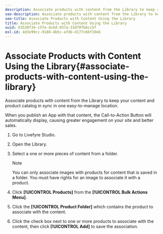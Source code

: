 ```yaml
---
description: Associate products with content from the Library to keep your content and product catalog in sync in one easy-to-manage location.
seo-description: Associate products with content from the Library to keep your content and product catalog in sync in one easy-to-manage location.
seo-title: Associate Products with Content Using the Library
title: Associate Products with Content Using the Library
uuid: 63520f34-c5fe-4cbd-937a-33d707bbcc5f
exl-id: 4d3e99cc-9188-4b5c-afdb-d177c66f19e6
---
```

# Associate Products with Content Using the Library{#associate-products-with-content-using-the-library}

Associate products with content from the Library to keep your content and product catalog in sync in one easy-to-manage location.

When you publish an App with that content, the Call-to-Action Button will automatically display, causing greater engagement on your site and better sales.

1. Go to Livefyre Studio.
1. Open the Library.
1. Select a one or more pieces of content from a folder.

   >[!NOTE]
   >
   >You can only associate images with products for content that is saved in a folder. You must have rights for an image to associate it with a product.

1. Click **[!UICONTROL Products]** from the **[!UICONTROL Bulk Actions Menu]**.
1. Click the **[!UICONTROL Product Folder]** which contains the product to associate with the content.
1. Click the check box next to one or more products to associate with the content, then click **[!UICONTROL Add]** to save the association.
